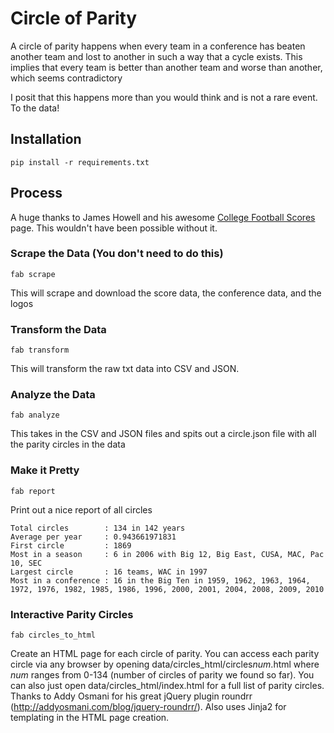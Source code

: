 # Circle of Parity

A circle of parity happens when every team in a conference has beaten another team and lost to another in such a way that a cycle exists. This implies that every team is better than another team and worse than another, which seems contradictory

I posit that this happens more than you would think and is not a rare event. To the data!

## Installation

    pip install -r requirements.txt

## Process

A huge thanks to James Howell and his awesome [College Football Scores](http://homepages.cae.wisc.edu/~dwilson/rfsc/history/howell/) page. This wouldn't have been possible without it.

### Scrape the Data (You don't need to do this)

    fab scrape

This will scrape and download the score data, the conference data, and the logos

### Transform the Data

    fab transform

This will transform the raw txt data into CSV and JSON.

### Analyze the Data

    fab analyze

This takes in the CSV and JSON files and spits out a circle.json file with all the parity circles in the data 

### Make it Pretty 

    fab report

Print out a nice report of all circles

    Total circles        : 134 in 142 years
    Average per year     : 0.943661971831
    First circle         : 1869
    Most in a season     : 6 in 2006 with Big 12, Big East, CUSA, MAC, Pac 10, SEC
    Largest circle       : 16 teams, WAC in 1997
    Most in a conference : 16 in the Big Ten in 1959, 1962, 1963, 1964, 1972, 1976, 1982, 1985, 1986, 1996, 2000, 2001, 2004, 2008, 2009, 2010
        
### Interactive Parity Circles

    fab circles_to_html

Create an HTML page for each circle of parity. You can access each parity circle via any browser by opening 
    data/circles_html/circles*num*.html 
where *num* ranges from 0-134 (number of circles of parity we found so far).
You can also just open data/circles_html/index.html for a full list of parity circles. 
Thanks to Addy Osmani for his great jQuery plugin roundrr (http://addyosmani.com/blog/jquery-roundrr/). 
Also uses Jinja2 for templating in the HTML page creation. 